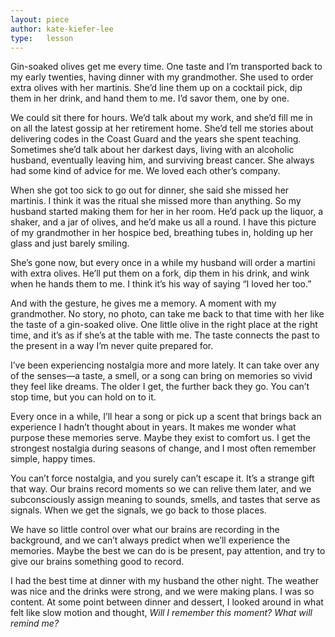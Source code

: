 ```yaml
---
layout: piece
author: kate-kiefer-lee
type:   lesson
---
```

Gin-soaked olives get me every time. One taste and I’m transported back to my early twenties, having dinner with my grandmother. She used to order extra olives with her martinis. She’d line them up on a cocktail pick, dip them in her drink, and hand them to me. I’d savor them, one by one.

We could sit there for hours. We’d talk about my work, and she’d fill me in on all the latest gossip at her retirement home. She’d tell me stories about delivering codes in the Coast Guard and the years she spent teaching. Sometimes she’d talk about her darkest days, living with an alcoholic husband, eventually leaving him, and surviving breast cancer. She always had some kind of advice for me. We loved each other’s company.

When she got too sick to go out for dinner, she said she missed her martinis. I think it was the ritual she missed more than anything. So my husband started making them for her in her room. He’d pack up the liquor, a shaker, and a jar of olives, and he’d make us all a round. I have this picture of my grandmother in her hospice bed, breathing tubes in, holding up her glass and just barely smiling.

She’s gone now, but every once in a while my husband will order a martini with extra olives. He’ll put them on a fork, dip them in his drink, and wink when he hands them to me. I think it’s his way of saying “I loved her too.”

And with the gesture, he gives me a memory. A moment with my grandmother. No story, no photo, can take me back to that time with her like the taste of a gin-soaked olive. One little olive in the right place at the right time, and it’s as if she’s at the table with me. The taste connects the past to the present in a way I’m never quite prepared for.

I’ve been experiencing nostalgia more and more lately. It can take over any of the senses—a taste, a smell, or a song can bring on memories so vivid they feel like dreams. The older I get, the further back they go. You can’t stop time, but you can hold on to it.

Every once in a while, I’ll hear a song or pick up a scent that brings back an experience I hadn’t thought about in years. It makes me wonder what purpose these memories serve. Maybe they exist to comfort us. I get the strongest nostalgia during seasons of change, and I most often remember simple, happy times.

You can’t force nostalgia, and you surely can’t escape it. It’s a strange gift that way. Our brains record moments so we can relive them later, and we subconsciously assign meaning to sounds, smells, and tastes that serve as signals. When we get the signals, we go back to those places.

We have so little control over what our brains are recording in the background, and we can’t always predict when we’ll experience the memories. Maybe the best we can do is be present, pay attention, and try to give our brains something good to record.

I had the best time at dinner with my husband the other night. The weather was nice and the drinks were strong, and we were making plans. I was so content. At some point between dinner and dessert, I looked around in what felt like slow motion and thought, *Will I remember this moment? What will remind me?*